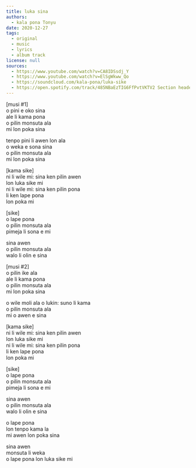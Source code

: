 ```yaml
---
title: luka sina
authors:
  - kala pona Tonyu
date: 2020-12-27
tags:
  - original
  - music
  - lyrics
  - album track
license: null
sources:
  - https://www.youtube.com/watch?v=CA8IDSsdj_Y
  - https://www.youtube.com/watch?v=ElSgWkww_Qo
  - https://soundcloud.com/kala-pona/luka-sike
  - https://open.spotify.com/track/485NBaEzTIG6FfPvtVKTV2 Section headers are wrapped inside square brackets.
---
```


\[musi #1]  \
o pini e oko sina  \
ale li kama pona  \
o pilin monsuta ala  \
mi lon poka sina

tenpo pini li awen lon ala  \
o weka e sona sina  \
o pilin monsuta ala  \
mi lon poka sina

\[kama sike]  \
ni li wile mi: sina ken pilin awen  \
lon luka sike mi  \
ni li wile mi: sina ken pilin pona  \
li ken lape pona  \
lon poka mi

\[sike]  \
o lape pona  \
o pilin monsuta ala  \
pimeja li sona e mi

sina awen  \
o pilin monsuta ala  \
walo li olin e sina

\[musi #2]  \
o pilin ike ala  \
ale li kama pona  \
o pilin monsuta ala  \
mi lon poka sina

o wile moli ala
o lukin: suno li kama  \
o pilin monsuta ala  \
mi o awen e sina

\[kama sike]  \
ni li wile mi: sina ken pilin awen  \
lon luka sike mi  \
ni li wile mi: sina ken pilin pona  \
li ken lape pona  \
lon poka mi

\[sike]  \
o lape pona  \
o pilin monsuta ala  \
pimeja li sona e mi

sina awen  \
o pilin monsuta ala  \
walo li olin e sina

o lape pona  \
lon tenpo kama la  \
mi awen lon poka sina

sina awen  \
monsuta li weka  \
o lape pona lon luka sike mi
